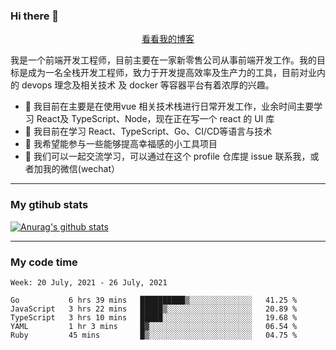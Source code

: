 ### Hi there 👋

<p align="center">
  <a href="https://real-jacket.github.io/">看看我的博客</a>
</p>

我是一个前端开发工程师，目前主要在一家新零售公司从事前端开发工作。我的目标是成为一名全栈开发工程师，致力于开发提高效率及生产力的工具，目前对业内的 devops 理念及相关技术 及 docker 等容器平台有着浓厚的兴趣。

- 🔭 我目前在主要是在使用vue 相关技术栈进行日常开发工作，业余时间主要学习 React及 TypeScript、Node，现在正在写一个 react 的 UI 库 
- 🌱 我目前在学习 React、TypeScript、Go、CI/CD等语言与技术
- 👯 我希望能参与一些能够提高幸福感的小工具项目
- 💬 我们可以一起交流学习，可以通过在这个 profile 仓库提 issue 联系我，或者加我的微信(wechat）

***

### My gtihub stats

[![Anurag's github stats](https://github-readme-stats.vercel.app/api?username=real-jacket)](https://github.com/anuraghazra/github-readme-stats)

***

### My code time

<!--START_SECTION:waka-->
```text
Week: 20 July, 2021 - 26 July, 2021

Go           6 hrs 39 mins   ██████████▒░░░░░░░░░░░░░░   41.25 % 
JavaScript   3 hrs 22 mins   █████▒░░░░░░░░░░░░░░░░░░░   20.89 % 
TypeScript   3 hrs 10 mins   █████░░░░░░░░░░░░░░░░░░░░   19.68 % 
YAML         1 hr 3 mins     █▓░░░░░░░░░░░░░░░░░░░░░░░   06.54 % 
Ruby         45 mins         █▒░░░░░░░░░░░░░░░░░░░░░░░   04.75 % 
```
<!--END_SECTION:waka-->
